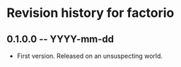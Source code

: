 # Revision history for factorio

## 0.1.0.0  -- YYYY-mm-dd

* First version. Released on an unsuspecting world.
